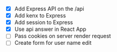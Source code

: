 - [x] Add Express API on the /api
- [x] Add kenx to Express
- [x] Add session to Express
- [x] Use api answer in React App
- [ ] Pass cookies on server render request
- [ ] Create form for user name edit
